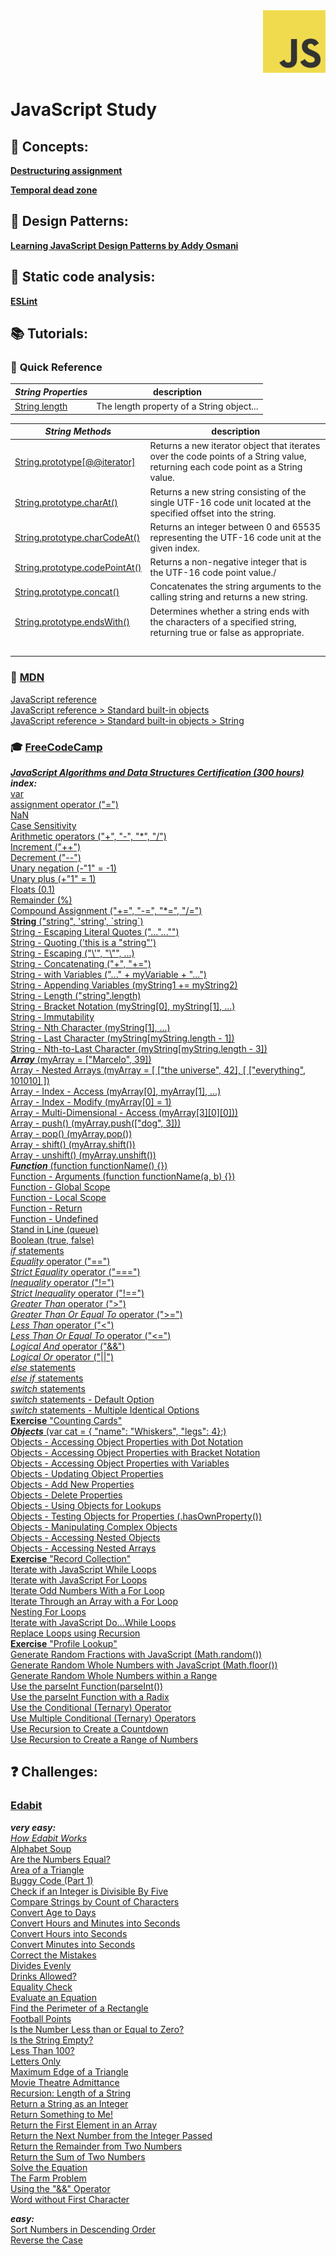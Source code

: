 <div align="end">
<img height="100" src="https://raw.githubusercontent.com/github/explore/80688e429a7d4ef2fca1e82350fe8e3517d3494d/topics/javascript/javascript.png" alt="javascript"/>
</div>

# **JavaScript Study**

## :blue_book: Concepts:

**[Destructuring assignment](https://developer.mozilla.org/en-US/docs/Web/JavaScript/Reference/Operators/Destructuring_assignment)**  

**[Temporal dead zone](https://developer.mozilla.org/en-US/docs/Web/JavaScript/Reference/Statements/let#Temporal_dead_zone)**  

## :book: Design Patterns:

**[Learning JavaScript Design Patterns by Addy Osmani](https://addyosmani.com/resources/essentialjsdesignpatterns/book/index.html)**  

## :mag_right: Static code analysis:  

**[ESLint](https://eslint.org/)**  

## :books: Tutorials:  

### :mag_right: **Quick Reference**  

**_String Properties_** | description  
------------ | -------------
[String length](https://github.com/marcelosperalta/study_javascript/blob/master/mdn.js#L6) | The length property of a String object...  

**_String Methods_** | description  
------------ | -------------
[String.prototype[@@iterator]](https://github.com/marcelosperalta/study_javascript/blob/master/mdn.js#L14)  | Returns a new iterator object that iterates over the code points of a String value, returning each code point as a String value.  
[String.prototype.charAt()](https://github.com/marcelosperalta/study_javascript/blob/master/mdn.js#L28) | Returns a new string consisting of the single UTF-16 code unit located at the specified offset into the string.  
[String.prototype.charCodeAt()](https://github.com/marcelosperalta/study_javascript/blob/master/mdn.js#L38) | Returns an integer between 0 and 65535 representing the UTF-16 code unit at the given index. 
[String.prototype.codePointAt()](https://github.com/marcelosperalta/study_javascript/blob/master/mdn.js#L49) | Returns a non-negative integer that is the UTF-16 code point value./  
[String.prototype.concat()](https://github.com/marcelosperalta/study_javascript/blob/master/mdn.js#L60) | Concatenates the string arguments to the calling string and returns a new string.  
[String.prototype.endsWith()](https://github.com/marcelosperalta/study_javascript/blob/master/mdn.js#L72) | Determines whether a string ends with the characters of a specified string, returning true or false as appropriate.  
[](https://github.com/marcelosperalta/study_javascript/blob/master/mdn.js#L) |   
[](https://github.com/marcelosperalta/study_javascript/blob/master/mdn.js#L) |   
[](https://github.com/marcelosperalta/study_javascript/blob/master/mdn.js#L) |   
[](https://github.com/marcelosperalta/study_javascript/blob/master/mdn.js#L) |   
[](https://github.com/marcelosperalta/study_javascript/blob/master/mdn.js#L) |   

### :book: **[MDN](https://developer.mozilla.org/en-US/docs/Web/JavaScript)**  

[JavaScript reference](https://developer.mozilla.org/en-US/docs/Web/JavaScript/Reference)  
[JavaScript reference > Standard built-in objects](https://developer.mozilla.org/en-US/docs/Web/JavaScript/Reference/Global_Objects)  
[JavaScript reference > Standard built-in objects > String](https://developer.mozilla.org/en-US/docs/Web/JavaScript/Reference/Global_Objects/String)  

### :mortar_board: **[FreeCodeCamp](https://www.freecodecamp.org/)**  

_[**JavaScript Algorithms and Data Structures Certification (300 hours)**](https://www.freecodecamp.org/learn/javascript-algorithms-and-data-structures/basic-javascript/)_  
**_index:_**  
[var](https://github.com/marcelosperalta/javascript/blob/master/freecodecamp.js#L32)  
[assignment operator ("=")](https://github.com/marcelosperalta/javascript/blob/master/freecodecamp.js#L58)  
[NaN](https://github.com/marcelosperalta/javascript/blob/master/freecodecamp.js#L88)  
[Case Sensitivity](https://github.com/marcelosperalta/javascript/blob/master/freecodecamp.js#L96)  
[Arithmetic operators ("+", "-", "\*", "/")](https://github.com/marcelosperalta/javascript/blob/master/freecodecamp.js#L149)  
[Increment ("++")](https://github.com/marcelosperalta/javascript/blob/master/freecodecamp.js#L218)  
[Decrement ("--")](https://github.com/marcelosperalta/javascript/blob/master/freecodecamp.js#L239)  
[Unary negation (-"1" = -1)](https://github.com/marcelosperalta/javascript/blob/master/freecodecamp.js#L260)  
[Unary plus (+"1" = 1)](https://github.com/marcelosperalta/javascript/blob/master/freecodecamp.js#L269)  
[Floats (0.1)](https://github.com/marcelosperalta/javascript/blob/master/freecodecamp.js#L294)  
[Remainder (%)](https://github.com/marcelosperalta/javascript/blob/master/freecodecamp.js#L319)  
[Compound Assignment ("+=", "-=", "\*=", "/=")](https://github.com/marcelosperalta/javascript/blob/master/freecodecamp.js#L337)  
[**String** ("string", 'string', \`string`)](https://github.com/marcelosperalta/javascript/blob/master/freecodecamp.js#L377)  
[String - Escaping Literal Quotes ("...\"...\"")](https://github.com/marcelosperalta/javascript/blob/master/freecodecamp.js#L388)  
[String - Quoting ('this is a "string"')](https://github.com/marcelosperalta/javascript/blob/master/freecodecamp.js#L400)  
[String - Escaping ("\\'", "\\"", ...)](https://github.com/marcelosperalta/javascript/blob/master/freecodecamp.js#L414)  
[String - Concatenating ("+", "+=")](https://github.com/marcelosperalta/javascript/blob/master/freecodecamp.js#L449)  
[String - with Variables ("..." + myVariable + "...")](https://github.com/marcelosperalta/javascript/blob/master/freecodecamp.js#L469)  
[String - Appending Variables (myString1 += myString2)](https://github.com/marcelosperalta/javascript/blob/master/freecodecamp.js#L477)  
[String - Length ("string".length)](https://github.com/marcelosperalta/javascript/blob/master/freecodecamp.js#L486)  
[String - Bracket Notation (myString[0], myString[1], ...)](https://github.com/marcelosperalta/javascript/blob/master/freecodecamp.js#L497)  
[String - Immutability](https://github.com/marcelosperalta/javascript/blob/master/freecodecamp.js#L520)  
[String - Nth Character (myString[1], ...)](https://github.com/marcelosperalta/javascript/blob/master/freecodecamp.js#L537)  
[String - Last Character (myString[myString.length - 1])](https://github.com/marcelosperalta/javascript/blob/master/freecodecamp.js#L553)  
[String - Nth-to-Last Character (myString[myString.length - 3])](https://github.com/marcelosperalta/javascript/blob/master/freecodecamp.js#L566)  
[**_Array_** (myArray = ["Marcelo", 39])](https://github.com/marcelosperalta/javascript/blob/master/freecodecamp.js#L616)  
[Array - Nested Arrays (myArray = \[ ["the universe", 42], [ ["everything", 101010] ])](https://github.com/marcelosperalta/javascript/blob/master/freecodecamp.js#L630)  
[Array - Index - Access (myArray[0], myArray[1], ...)](https://github.com/marcelosperalta/javascript/blob/master/freecodecamp.js#L646)  
[Array - Index - Modify (myArray[0] = 1)](https://github.com/marcelosperalta/javascript/blob/master/freecodecamp.js#L663)  
[Array - Multi-Dimensional - Access (myArray[3][0][0]))](https://github.com/marcelosperalta/javascript/blob/master/freecodecamp.js#L676)  
[Array - push() (myArray.push(["dog", 3]))](https://github.com/marcelosperalta/javascript/blob/master/freecodecamp.js#L711)  
[Array - pop() (myArray.pop())](https://github.com/marcelosperalta/javascript/blob/master/freecodecamp.js#L732)  
[Array - shift() (myArray.shift())](https://github.com/marcelosperalta/javascript/blob/master/freecodecamp.js#L745)  
[Array - unshift() (myArray.unshift())](https://github.com/marcelosperalta/javascript/blob/master/freecodecamp.js#L758)  
[**_Function_** (function functionName() {})](https://github.com/marcelosperalta/javascript/blob/master/freecodecamp.js#L804)  
[Function - Arguments (function functionName(a, b) {})](https://github.com/marcelosperalta/javascript/blob/master/freecodecamp.js#L820)  
[Function - Global Scope](https://github.com/marcelosperalta/javascript/blob/master/freecodecamp.js#L836)  
[Function - Local Scope](https://github.com/marcelosperalta/javascript/blob/master/freecodecamp.js#L871)  
[Function - Return](https://github.com/marcelosperalta/javascript/blob/master/freecodecamp.js#L914)  
[Function - Undefined](https://github.com/marcelosperalta/javascript/blob/master/freecodecamp.js#L929)  
[Stand in Line (queue)](https://github.com/marcelosperalta/javascript/blob/master/freecodecamp.js#L964)  
[Boolean (true, false)](https://github.com/marcelosperalta/javascript/blob/master/freecodecamp.js#L981)  
[_if_ statements](https://github.com/marcelosperalta/javascript/blob/master/freecodecamp.js#L1002)  
[_Equality_ operator ("==")](https://github.com/marcelosperalta/javascript/blob/master/freecodecamp.js#L1023)  
[_Strict Equality_ operator ("===")](https://github.com/marcelosperalta/javascript/blob/master/freecodecamp.js#L1055)  
[_Inequality_ operator ("!=")](https://github.com/marcelosperalta/javascript/blob/master/freecodecamp.js#L1117)  
[_Strict Inequality_ operator ("!==")](https://github.com/marcelosperalta/javascript/blob/master/freecodecamp.js#L1143)  
[_Greater Than_ operator (">")](https://github.com/marcelosperalta/javascript/blob/master/freecodecamp.js#L1166)  
[_Greater Than Or Equal To_ operator (">=")](https://github.com/marcelosperalta/javascript/blob/master/freecodecamp.js#L1197)  
[_Less Than_ operator ("<")](https://github.com/marcelosperalta/javascript/blob/master/freecodecamp.js#L1228)  
[_Less Than Or Equal To_ operator ("<=")](https://github.com/marcelosperalta/javascript/blob/master/freecodecamp.js#L1259)  
[_Logical And_ operator ("&&")](https://github.com/marcelosperalta/javascript/blob/master/freecodecamp.js#L1293)  
[_Logical Or_ operator ("||")](https://github.com/marcelosperalta/javascript/blob/master/freecodecamp.js#L1329)  
[_else_ statements](https://github.com/marcelosperalta/javascript/blob/master/freecodecamp.js#L1382)  
[_else if_ statements](https://github.com/marcelosperalta/javascript/blob/master/freecodecamp.js#L1424)  
[_switch_ statements](https://github.com/marcelosperalta/javascript/blob/master/freecodecamp.js#L1591)  
[_switch_ statements - Default Option](https://github.com/marcelosperalta/javascript/blob/master/freecodecamp.js#L1639)  
[_switch_ statements - Multiple Identical Options](https://github.com/marcelosperalta/javascript/blob/master/freecodecamp.js#L1687)  
[**Exercise** "Counting Cards"](https://github.com/marcelosperalta/javascript/blob/master/freecodecamp.js#L1868)  
[**_Objects_** (var cat = { "name": "Whiskers", "legs": 4};)](https://github.com/marcelosperalta/javascript/blob/master/freecodecamp.js#L1951)  
[Objects - Accessing Object Properties with Dot Notation](https://github.com/marcelosperalta/javascript/blob/master/freecodecamp.js#L1994)  
[Objects - Accessing Object Properties with Bracket Notation](https://github.com/marcelosperalta/javascript/blob/master/freecodecamp.js#L2026)  
[Objects - Accessing Object Properties with Variables](https://github.com/marcelosperalta/javascript/blob/master/freecodecamp.js#L2061)  
[Objects - Updating Object Properties](https://github.com/marcelosperalta/javascript/blob/master/freecodecamp.js#L2104)  
[Objects - Add New Properties](https://github.com/marcelosperalta/javascript/blob/master/freecodecamp.js#L2140)  
[Objects - Delete Properties](https://github.com/marcelosperalta/javascript/blob/master/freecodecamp.js#L2195)  
[Objects - Using Objects for Lookups](https://github.com/marcelosperalta/javascript/blob/master/freecodecamp.js#L2253)  
[Objects - Testing Objects for Properties (.hasOwnProperty())](https://github.com/marcelosperalta/javascript/blob/master/freecodecamp.js#L2323)  
[Objects - Manipulating Complex Objects](https://github.com/marcelosperalta/javascript/blob/master/freecodecamp.js#L2367)  
[Objects - Accessing Nested Objects](https://github.com/marcelosperalta/javascript/blob/master/freecodecamp.js#L2457)  
[Objects - Accessing Nested Arrays](https://github.com/marcelosperalta/javascript/blob/master/freecodecamp.js#L2496)  
[**Exercise** "Record Collection"](https://github.com/marcelosperalta/javascript/blob/master/freecodecamp.js#L2549)  
[Iterate with JavaScript While Loops](https://github.com/marcelosperalta/javascript/blob/master/freecodecamp.js#L2621)  
[Iterate with JavaScript For Loops](https://github.com/marcelosperalta/javascript/blob/master/freecodecamp.js#L2650)  
[Iterate Odd Numbers With a For Loop](https://github.com/marcelosperalta/javascript/blob/master/freecodecamp.js#L2695)  
[Iterate Through an Array with a For Loop](https://github.com/marcelosperalta/javascript/blob/master/freecodecamp.js#L2750)  
[Nesting For Loops](https://github.com/marcelosperalta/javascript/blob/master/freecodecamp.js#L2790)  
[Iterate with JavaScript Do...While Loops](https://github.com/marcelosperalta/javascript/blob/master/freecodecamp.js#L2870)  
[Replace Loops using Recursion](https://github.com/marcelosperalta/javascript/blob/master/freecodecamp.js#L2937)  
[**Exercise** "Profile Lookup"](https://github.com/marcelosperalta/javascript/blob/master/freecodecamp.js#L3026)  
[Generate Random Fractions with JavaScript (Math.random())](https://github.com/marcelosperalta/javascript/blob/master/freecodecamp.js#L3095)  
[Generate Random Whole Numbers with JavaScript (Math.floor())](https://github.com/marcelosperalta/javascript/blob/master/freecodecamp.js#L3117)  
[Generate Random Whole Numbers within a Range](https://github.com/marcelosperalta/javascript/blob/master/freecodecamp.js#L3148)  
[Use the parseInt Function(parseInt())](https://github.com/marcelosperalta/javascript/blob/master/freecodecamp.js#L3187)  
[Use the parseInt Function with a Radix](https://github.com/marcelosperalta/javascript/blob/master/freecodecamp.js#L3208)  
[Use the Conditional (Ternary) Operator](https://github.com/marcelosperalta/javascript/blob/master/freecodecamp.js#L3260)  
[Use Multiple Conditional (Ternary) Operators](https://github.com/marcelosperalta/javascript/blob/master/freecodecamp.js#L3296)  
[Use Recursion to Create a Countdown](https://github.com/marcelosperalta/javascript/blob/master/freecodecamp.js#L3346)  
[Use Recursion to Create a Range of Numbers](https://github.com/marcelosperalta/javascript/blob/master/freecodecamp.js#L3448)  

## :question: Challenges:

### [Edabit](https://edabit.com/challenges)

**_very easy:_**  
[_How Edabit Works_](https://github.com/marcelosperalta/study_javascript/blob/master/edabit.js#L20)  
[Alphabet Soup](https://github.com/marcelosperalta/study_javascript/blob/master/edabit.js#L640)  
[Are the Numbers Equal?](https://github.com/marcelosperalta/study_javascript/blob/master/edabit.js#L118)  
[Area of a Triangle](https://github.com/marcelosperalta/study_javascript/blob/master/edabit.js#L136)  
[Buggy Code (Part 1)](https://github.com/marcelosperalta/study_javascript/blob/master/edabit.js#L596)  
[Check if an Integer is Divisible By Five](https://github.com/marcelosperalta/study_javascript/blob/master/edabit.js#L451)  
[Compare Strings by Count of Characters](https://github.com/marcelosperalta/study_javascript/blob/master/edabit.js#L259)  
[Convert Age to Days](https://github.com/marcelosperalta/study_javascript/blob/master/edabit.js#L582)  
[Convert Hours and Minutes into Seconds](https://github.com/marcelosperalta/study_javascript/blob/master/edabit.js#L291)  
[Convert Hours into Seconds](https://github.com/marcelosperalta/study_javascript/blob/master/edabit.js#L305)  
[Convert Minutes into Seconds](https://github.com/marcelosperalta/study_javascript/blob/master/edabit.js#L150)  
[Correct the Mistakes](https://github.com/marcelosperalta/study_javascript/blob/master/edabit.js#L74)  
[Divides Evenly](https://github.com/marcelosperalta/study_javascript/blob/master/edabit.js#L371)  
[Drinks Allowed?](https://github.com/marcelosperalta/study_javascript/blob/master/edabit.js#L568)  
[Equality Check](https://github.com/marcelosperalta/study_javascript/blob/master/edabit.js#L199)  
[Evaluate an Equation](https://github.com/marcelosperalta/study_javascript/blob/master/edabit.js#L388)  
[Find the Perimeter of a Rectangle](https://github.com/marcelosperalta/study_javascript/blob/master/edabit.js#L217)  
[Football Points](https://github.com/marcelosperalta/study_javascript/blob/master/edabit.js#L104)  
[Is the Number Less than or Equal to Zero?](https://github.com/marcelosperalta/study_javascript/blob/master/edabit.js#L181)  
[Is the String Empty?](https://github.com/marcelosperalta/study_javascript/blob/master/edabit.js#L419)  
[Less Than 100?](https://github.com/marcelosperalta/study_javascript/blob/master/edabit.js#L164)  
[Letters Only](https://github.com/marcelosperalta/study_javascript/blob/master/edabit.js#L656)  
[Maximum Edge of a Triangle](https://github.com/marcelosperalta/study_javascript/blob/master/edabit.js#L277)  
[Movie Theatre Admittance](https://github.com/marcelosperalta/study_javascript/blob/master/edabit.js#L348)  
[Recursion: Length of a String](https://github.com/marcelosperalta/study_javascript/blob/master/edabit.js#L333)  
[Return a String as an Integer](https://github.com/marcelosperalta/study_javascript/blob/master/edabit.js#L319)  
[Return Something to Me!](https://github.com/marcelosperalta/study_javascript/blob/master/edabit.js#L245)  
[Return the First Element in an Array](https://github.com/marcelosperalta/study_javascript/blob/master/edabit.js#L231)  
[Return the Next Number from the Integer Passed](https://github.com/marcelosperalta/study_javascript/blob/master/edabit.js#L44)  
[Return the Remainder from Two Numbers](https://github.com/marcelosperalta/study_javascript/blob/master/edabit.js#L88)  
[Return the Sum of Two Numbers](https://github.com/marcelosperalta/study_javascript/blob/master/edabit.js#L32)  
[Solve the Equation](https://github.com/marcelosperalta/study_javascript/blob/master/edabit.js#L405)  
[The Farm Problem](https://github.com/marcelosperalta/study_javascript/blob/master/edabit.js#L437)  
[Using the "&&" Operator](https://github.com/marcelosperalta/study_javascript/blob/master/edabit.js#L57)  
[Word without First Character](https://github.com/marcelosperalta/study_javascript/blob/master/edabit.js#L627)  

**_easy:_**  
[Sort Numbers in Descending Order](https://github.com/marcelosperalta/study_javascript/blob/master/edabit_easy.js#L20)  
[Reverse the Case](https://github.com/marcelosperalta/study_javascript/blob/master/edabit_easy.js#L38)  